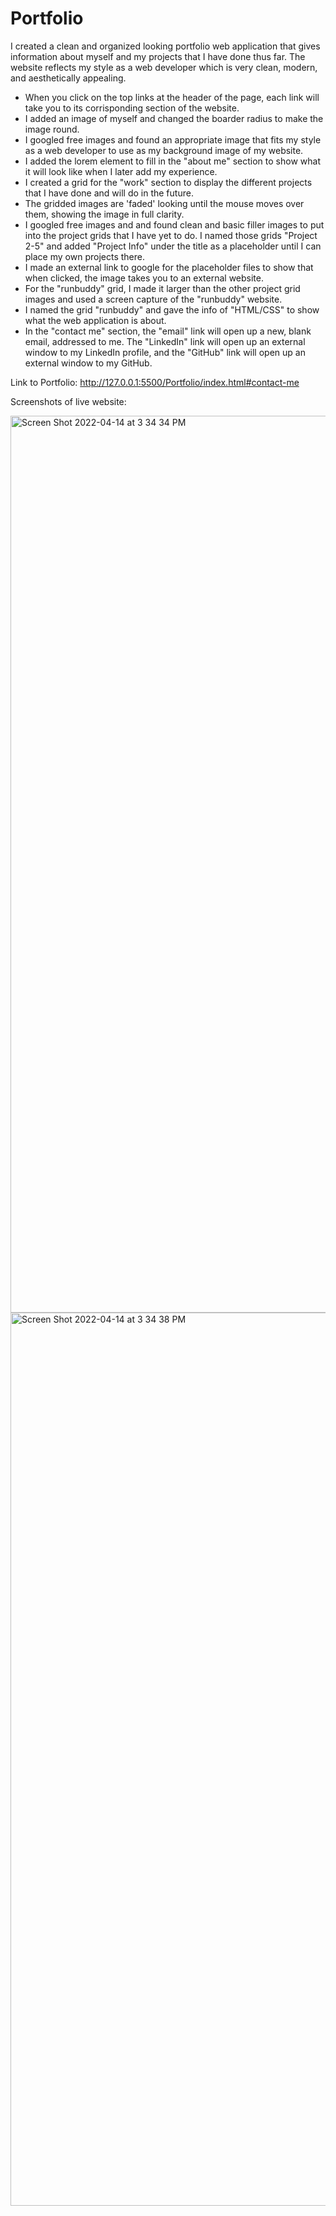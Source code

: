 # Portfolio

I created a clean and organized looking portfolio web application that gives information about myself and my projects that I have done thus far. The website reflects my style as a web developer which is very clean, modern, and aesthetically appealing.

- When you click on the top links at the header of the page, each link will take you to its corrisponding section of the website.
- I added an image of myself and changed the boarder radius to make the image round.
- I googled free images and found an appropriate image that fits my style as a web developer to use as my background image of my website.
- I added the lorem element to fill in the "about me" section to show what it will look like when I later add my experience.
- I created a grid for the "work" section to display the different projects that I have done and will do in the future.
- The gridded images are 'faded' looking until the mouse moves over them, showing the image in full clarity.
- I googled free images and and found clean and basic filler images to put into the project grids that I have yet to do. I named those grids "Project 2-5" and added "Project Info" under the title as a placeholder until I can place my own projects there.
- I made an external link to  google for the placeholder files to show that when clicked, the image takes you to an external website.
- For the "runbuddy" grid, I made it larger than the other project grid images and used a screen capture of the "runbuddy" website.
- I named the grid "runbuddy" and gave the info of "HTML/CSS" to show what the web application is about.
- In the "contact me" section, the "email" link will open up a new, blank email, addressed to me. The "LinkedIn" link will open up an external window to my LinkedIn profile, and the "GitHub" link will open up an external window to my GitHub.

Link to Portfolio: http://127.0.0.1:5500/Portfolio/index.html#contact-me

Screenshots of live website:

<img width="1435" alt="Screen Shot 2022-04-14 at 3 34 34 PM" src="https://user-images.githubusercontent.com/101609307/163490226-58d5ebc8-4060-426f-bd65-09fda7d8dd7d.png">

<img width="1429" alt="Screen Shot 2022-04-14 at 3 34 38 PM" src="https://user-images.githubusercontent.com/101609307/163490245-d8b5fb1a-e176-4d5c-b5ef-79dd579bbd75.png">